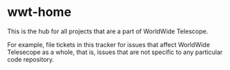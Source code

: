 # wwt-home
This is the hub for all projects that are a part of WorldWide Telescope.

For example, file tickets in this tracker for issues that affect WorldWide Telesecope as a whole, that is, issues that are not specific to any particular code repository.
